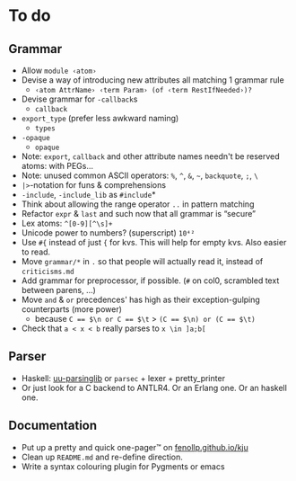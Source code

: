 # To do

## Grammar
* Allow `module ‹atom›`
* Devise a way of introducing new attributes all matching 1 grammar rule
    * `‹atom AttrName› ‹term Param› (of ‹term RestIfNeeded›)?`
* Devise grammar for `-callback`s
    * `callback`
* `export_type` (prefer less awkward naming)
    * `types`
* `-opaque`
    * `opaque`
* Note: `export`, `callback` and other attribute names needn't be reserved atoms: with PEGs…
* Note: unused common ASCII operators: `%`, `^`, `&`, `~`, `backquote`, `;`, `\`
* `|>`-notation for funs & comprehensions
* `-include`, `-include_lib` as `#include`*
* Think about allowing the range operator `..` in pattern matching
* Refactor `expr` & `last` and such now that all grammar is “secure”
* Lex atoms: `^[0-9][^\s]+`
* Unicode power to numbers? (superscript) `10⁴²`
* Use `#{` instead of just `{` for kvs. This will help for empty kvs. Also easier to read.
* Move `grammar/*` in `.` so that people will actually read it, instead of `criticisms.md`
* Add grammar for preprocessor, if possible. (`#` on col0, scrambled text between parens, …)
* Move `and` & `or` precedences' has high as their exception-gulping counterparts (more power)
    * because `C == $\n or C == $\t` > `(C == $\n) or (C == $\t)`
* Check that `a < x < b` really parses to `x \in ]a;b[`

## Parser
* Haskell: [uu-parsinglib](http://hackage.haskell.org/package/uu-parsinglib) or `parsec` + lexer + pretty_printer
* Or just look for a C backend to ANTLR4. Or an Erlang one. Or an haskell one.

## Documentation
* Put up a pretty and quick one-pager™ on [fenollp.github.io/kju](fenollp.github.io/kju)
* Clean up `README.md` and re-define direction.
* Write a syntax colouring plugin for Pygments or emacs
